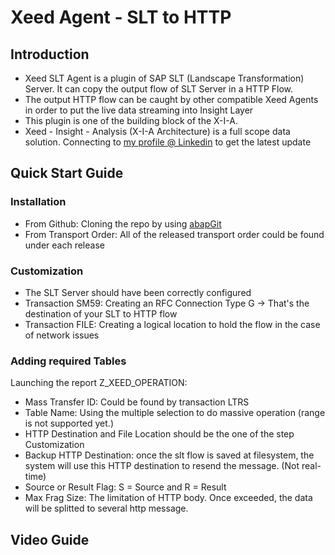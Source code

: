 # Xeed Agent - SLT to HTTP
## Introduction
* Xeed SLT Agent is a plugin of SAP SLT (Landscape Transformation) Server. It can copy the output flow of SLT Server in a HTTP Flow.
* The output HTTP flow can be caught by other compatible Xeed Agents in order to put the live data streaming into Insight Layer 
* This plugin is one of the building block of the X-I-A.
* Xeed - Insight - Analysis (X-I-A Architecture) is a full scope data solution. Connecting to [my profile @ Linkedin](https://www.linkedin.com/in/xia-chen-soral/) to get the latest update
## Quick Start Guide
### Installation
* From Github: Cloning the repo by using [abapGit](https://github.com/abapGit/abapGit)
* From Transport Order: All of the released transport order could be found under each release
### Customization
* The SLT Server should have been correctly configured
* Transaction SM59: Creating an RFC Connection Type G -> That's the destination of your SLT to HTTP flow
* Transaction FILE: Creating a logical location to hold the flow in the case of network issues
### Adding required Tables
Launching the report Z_XEED_OPERATION:
* Mass Transfer ID: Could be found by transaction LTRS
* Table Name: Using the multiple selection to do massive operation (range is not supported yet.)
* HTTP Destination and File Location should be the one of the step Customization
* Backup HTTP Destination: once the slt flow is saved at filesystem, the system will use this HTTP destination to resend the message. (Not real-time)
* Source or Result Flag: S = Source and R = Result
* Max Frag Size: The limitation of HTTP body. Once exceeded, the data will be splitted to several http message.
## Video Guide
<To be done>
